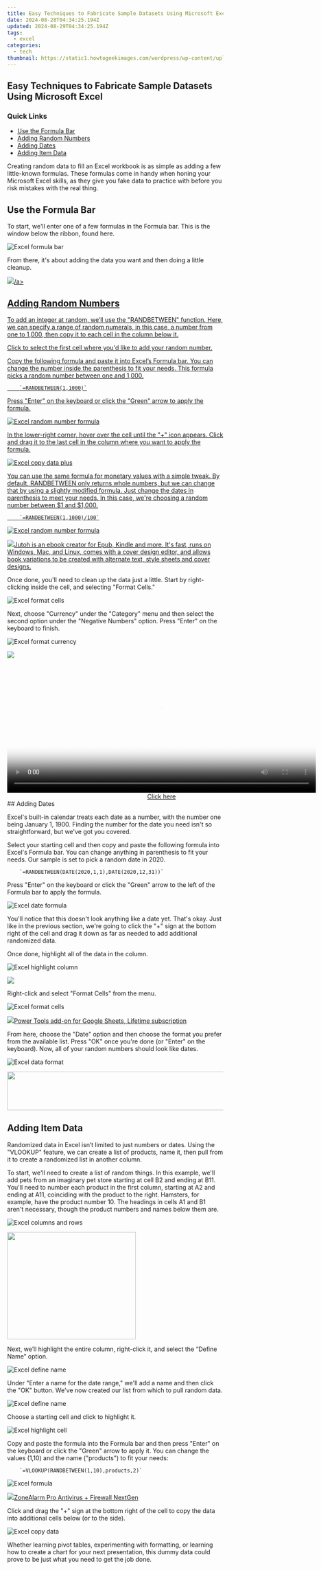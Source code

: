 ```yaml
---
title: Easy Techniques to Fabricate Sample Datasets Using Microsoft Excel
date: 2024-08-28T04:34:25.194Z
updated: 2024-08-29T04:34:25.194Z
tags:
  - excel
categories:
  - tech
thumbnail: https://static1.howtogeekimages.com/wordpress/wp-content/uploads/2019/07/stock-lede-microsoft-office_excel-1.png
---
```


## Easy Techniques to Fabricate Sample Datasets Using Microsoft Excel

### Quick Links

* [Use the Formula Bar](https://ai-editing-video.techidaily.com/new-how-to-create-a-youtube-intro-for-2024/)
* [Adding Random Numbers](https://vp-tips.techidaily.com/new-from-plate-to-screen-perfecting-the-art-of-food-cinema-for-2024/)
* [Adding Dates](https://article-files.techidaily.com/2024-approved-highpoint-masterpiece-suite/)
* [Adding Item Data](https://fox-glue.techidaily.com/2024-approved-elevate-your-interface-mastery-with-these-less-known-windows-11-strategies/)

 Creating random data to fill an Excel workbook is as simple as adding a few little-known formulas. These formulas come in handy when honing your Microsoft Excel skills, as they give you fake data to practice with before you risk mistakes with the real thing.

##  Use the Formula Bar

 To start, we'll enter one of a few formulas in the Formula bar. This is the window below the ribbon, found here.

![Excel formula bar](https://static1.howtogeekimages.com/wordpress/wp-content/uploads/2020/09/formula-bar.png.pagespeed.ce_.8yZx-vULvh-2.png) 

 From there, it's about adding the data you want and then doing a little cleanup.

<!-- affiliate ads begin -->
<a href="https://store.nero.com/order/checkout.php?PRODS=4729507&QTY=1&AFFILIATE=108875&CART=1"><img src="https://www.nero.com/nero-com-wAssets/img/banners/2023/TIU/Nero_TuneItUp_Screen_2.webp" border="0">/a>
<!-- affiliate ads end -->
##  Adding Random Numbers

 To add an integer at random, we’ll use the "RANDBETWEEN" function. Here, we can specify a range of random numerals, in this case, a number from one to 1,000, then copy it to each cell in the column below it.

 Click to select the first cell where you'd like to add your random number.

 Copy the following formula and paste it into Excel’s Formula bar. You can change the number inside the parenthesis to fit your needs. This formula picks a random number between one and 1,000.

        `=RANDBETWEEN(1,1000)`
    
 Press "Enter" on the keyboard or click the "Green" arrow to apply the formula.

![Excel random number formula](https://static1.howtogeekimages.com/wordpress/wp-content/uploads/2020/09/random-number-formula-2.png) 

 In the lower-right corner, hover over the cell until the "+" icon appears. Click and drag it to the last cell in the column where you want to apply the formula.

![Excel copy data plus](https://static1.howtogeekimages.com/wordpress/wp-content/uploads/2020/09/plus-2.png) 

 You can use the same formula for monetary values with a simple tweak. By default, RANDBETWEEN only returns whole numbers, but we can change that by using a slightly modified formula. Just change the dates in parenthesis to meet your needs. In this case, we're choosing a random number between $1 and $1,000.

        `=RANDBETWEEN(1,1000)/100`
    
![Excel random number formula](https://static1.howtogeekimages.com/wordpress/wp-content/uploads/2020/09/random-number-formula-copy-1.png) 

<!-- affiliate ads begin -->
<a href="https://secure.2checkout.com/order/checkout.php?PRODS=4694919&QTY=1&AFFILIATE=108875&CART=1"><img src="https://secure.avangate.com/images/merchant/bccefcc1b1eee9eca3ae4f5c1a281482/products/jutoh-logo-1200x1600.jpg" border="0">Jutoh is an ebook creator for Epub, Kindle and more. It's fast, runs on Windows, Mac, and Linux, comes with a cover design editor, and allows book variations to be created with alternate text, style sheets and cover designs. </a>
<!-- affiliate ads end -->
 Once done, you'll need to clean up the data just a little. Start by right-clicking inside the cell, and selecting "Format Cells."

![Excel format cells](https://static1.howtogeekimages.com/wordpress/wp-content/uploads/2020/09/format-2.png) 

 Next, choose "Currency" under the "Category" menu and then select the second option under the "Negative Numbers" option. Press "Enter" on the keyboard to finish.

![Excel format currency](https://static1.howtogeekimages.com/wordpress/wp-content/uploads/2020/09/format-currency-2.png) 

<!-- affiliate ads begin -->
<a href="https://secure.2checkout.com/order/checkout.php?PRODS=3727260&QTY=1&AFFILIATE=108875&CART=1"><img src="http://www.aiseesoft.com/avangate/30p/banner.jpg" border="0"></a>
<!-- affiliate ads end -->
<!-- affiliate ads begin -->
<span id="1993652">
					<video width="720" height="300" style="cursor:pointer"
           poster="//a.impactradius-go.com/display-clicktoplayimage/1993652.jpeg"
           onclick="if(!this.playClicked){this.play();this.setAttribute('controls',true);this.playClicked=true;}">
	   <source src="//a.impactradius-go.com/display-ad/22993-1993652">
	   <img src="//a.impactradius-go.com/display-clicktoplayimage/1993652.jpeg" style="border: none; height: 100%; width: 100%; object-fit: contain">
	</video>
	<div style="width:720px;text-align:center"><a href="javascript:window.open(decodeURIComponent('https%3A%2F%2Fhomestyler.sjv.io%2Fc%2F5597632%2F1993652%2F22993'), '_blank');void(0);">Click here</a></div>
</span>
<img height="0" width="0" src="https://imp.pxf.io/i/5597632/1993652/22993" style="position:absolute;visibility:hidden;" border="0" />
<!-- affiliate ads end -->
##  Adding Dates

 Excel's built-in calendar treats each date as a number, with the number one being January 1, 1900\. Finding the number for the date you need isn't so straightforward, but we've got you covered.

 Select your starting cell and then copy and paste the following formula into Excel's Formula bar. You can change anything in parenthesis to fit your needs. Our sample is set to pick a random date in 2020.

        `=RANDBETWEEN(DATE(2020,1,1),DATE(2020,12,31))`
    
 Press "Enter" on the keyboard or click the "Green" arrow to the left of the Formula bar to apply the formula.

![Excel date formula](https://static1.howtogeekimages.com/wordpress/wp-content/uploads/2020/09/date-formula-2.png) 

 You'll notice that this doesn't look anything like a date yet. That's okay. Just like in the previous section, we're going to click the "+" sign at the bottom right of the cell and drag it down as far as needed to add additional randomized data.

 Once done, highlight all of the data in the column.

![Excel highlight column](https://static1.howtogeekimages.com/wordpress/wp-content/uploads/2020/09/date-highlight-2.png) 

<!-- affiliate ads begin -->
<a href="https://secure.2checkout.com/order/checkout.php?PRODS=3851691&QTY=1&AFFILIATE=108875&CART=1"><img src="http://www.aiseesoft.com/avangate/30p/banner.jpg" border="0"></a>
<!-- affiliate ads end -->
 Right-click and select "Format Cells" from the menu.

![Excel format cells](https://static1.howtogeekimages.com/wordpress/wp-content/uploads/2020/09/format-3.png) 

<!-- affiliate ads begin -->
<a href="https://secure.2checkout.com/order/checkout.php?PRODS=4726807&QTY=1&AFFILIATE=108875&CART=1"><img src="https://secure.avangate.com/images/merchant/c14a8df1e1b4d5297e9cb30cb34d5a00/products/copy_copy_power-tools-48.png" border="0">Power Tools add-on for Google Sheets, Lifetime subscription</a>
<!-- affiliate ads end -->
 From here, choose the "Date" option and then choose the format you prefer from the available list. Press "OK" once you're done (or "Enter" on the keyboard). Now, all of your random numbers should look like dates.

![Excel data format](https://static1.howtogeekimages.com/wordpress/wp-content/uploads/2020/09/date-format-2.png) 

<!-- affiliate ads begin -->
<a href="https://zonlipartnershipprogram.pxf.io/c/5597632/1596691/17882" target="_top" id="1596691"><img src="//a.impactradius-go.com/display-ad/17882-1596691" border="0" alt="" width="728" height="90"/></a><img height="0" width="0" src="https://imp.pxf.io/i/5597632/1596691/17882" style="position:absolute;visibility:hidden;" border="0" />
<!-- affiliate ads end -->
##  Adding Item Data

 Randomized data in Excel isn’t limited to just numbers or dates. Using the "VLOOKUP" feature, we can create a list of products, name it, then pull from it to create a randomized list in another column.

 To start, we'll need to create a list of random things. In this example, we'll add pets from an imaginary pet store starting at cell B2 and ending at B11\. You'll need to number each product in the first column, starting at A2 and ending at A11, coinciding with the product to the right. Hamsters, for example, have the product number 10\. The headings in cells A1 and B1 aren't necessary, though the product numbers and names below them are.

![Excel columns and rows](https://static1.howtogeekimages.com/wordpress/wp-content/uploads/2020/09/pet-store-2.png) 

<!-- affiliate ads begin -->
<a href="https://imp.i357552.net/c/5597632/863039/11832" target="_top" id="863039"><img src="//a.impactradius-go.com/display-ad/11832-863039" border="0" alt="" width="300" height="250"/></a>
<!-- affiliate ads end -->
 Next, we’ll highlight the entire column, right-click it, and select the “Define Name” option.

![Excel define name](https://static1.howtogeekimages.com/wordpress/wp-content/uploads/2020/09/define-name-2.png) 

 Under "Enter a name for the date range," we'll add a name and then click the "OK" button. We've now created our list from which to pull random data.

![Excel define name](https://static1.howtogeekimages.com/wordpress/wp-content/uploads/2020/09/add-name-pets-2.png) 

 Choose a starting cell and click to highlight it.

![Excel highlight cell](https://static1.howtogeekimages.com/wordpress/wp-content/uploads/2020/09/highlight-cell-2.png) 

 Copy and paste the formula into the Formula bar and then press "Enter" on the keyboard or click the "Green" arrow to apply it. You can change the values (1,10) and the name ("products") to fit your needs:

        `=VLOOKUP(RANDBETWEEN(1,10),products,2)`
    
![Excel formula](https://static1.howtogeekimages.com/wordpress/wp-content/uploads/2020/09/pets-formula-2.png) 

<!-- affiliate ads begin -->
<a href="https://estore.zonealarm.com/order/checkout.php?PRODS=38658749&QTY=1&AFFILIATE=108875&CART=1"><img src="https://sc1.checkpoint.com/sc1/za/images/boxes/pa_500.png" border="0">ZoneAlarm Pro Antivirus + Firewall NextGen</a>
<!-- affiliate ads end -->
 Click and drag the "+" sign at the bottom right of the cell to copy the data into additional cells below (or to the side).

![Excel copy data](https://static1.howtogeekimages.com/wordpress/wp-content/uploads/2020/09/more-pets-2.png) 

 Whether learning pivot tables, experimenting with formatting, or learning how to create a chart for your next presentation, this dummy data could prove to be just what you need to get the job done.

<ins class="adsbygoogle"
     style="display:block"
     data-ad-format="autorelaxed"
     data-ad-client="ca-pub-7571918770474297"
     data-ad-slot="1223367746"></ins>



<ins class="adsbygoogle"
     style="display:block"
     data-ad-client="ca-pub-7571918770474297"
     data-ad-slot="8358498916"
     data-ad-format="auto"
     data-full-width-responsive="true"></ins>


